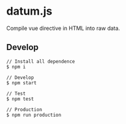 # datum.js
Compile vue directive in HTML into raw data.

## Develop
```
// Install all dependence
$ npm i

// Develop
$ npm start

// Test
$ npm test

// Production
$ npm run production
```
